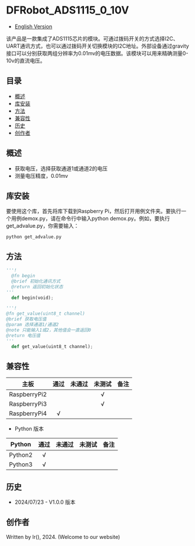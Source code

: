 # DFRobot_ADS1115_0_10V
- [English Version](./README.md)

该产品是一款集成了ADS1115芯片的模块。可通过拨码开关的方式选择I2C、UART通讯方式，也可以通过拨码开关切换模块的I2C地址。外部设备通过gravity接口可以分别获取两组分辨率为0.01mv的电压数据。该模块可以用来精确测量0-10v的直流电压。


## 目录

* [概述](#概述)
* [库安装](#库安装)
* [方法](#方法)
* [兼容性](#兼容性y)
* [历史](#历史)
* [创作者](#创作者)

## 概述

  * 获取电压，选择获取通道1或通道2的电压
  * 测量电压精度，0.01mv


## 库安装
要使用这个库，首先将库下载到Raspberry Pi，然后打开用例文件夹。要执行一个用例demox.py，请在命令行中输入python demox.py。例如，要执行get_advalue.py，你需要输入：

```
python get_advalue.py
```

## 方法

```python
'''!
  @fn begin
  @brief 初始化通讯方式
  @return 返回初始化状态
'''
  def begin(void);

'''!
@fn get_value(uint8_t channel)
@brief 获取电压值
@param 选择通道1/通道2 
@note 只能输入1或2，其他值会一直返回0
@return 电压值
'''
  def get_value(uint8_t channel);

```
## 兼容性

| 主板         | 通过 | 未通过 | 未测试 | 备注 |
| ------------ | :--: | :----: | :----: | :--: |
| RaspberryPi2 |      |        |   √    |      |
| RaspberryPi3 |      |        |   √    |      |
| RaspberryPi4 |  √   |        |        |      |

* Python 版本

| Python  | 通过 | 未通过 | 未测试 | 备注 |
| ------- | :--: | :----: | :----: | ---- |
| Python2 |  √   |        |        |      |
| Python3 |  √   |        |        |      |

## 历史

- 2024/07/23 - V1.0.0 版本

## 创作者

Written by lr(), 2024. (Welcome to our website)